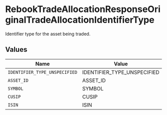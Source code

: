 # RebookTradeAllocationResponseOriginalTradeAllocationIdentifierType

Identifier type for the asset being traded.


## Values

| Name                          | Value                         |
| ----------------------------- | ----------------------------- |
| `IDENTIFIER_TYPE_UNSPECIFIED` | IDENTIFIER_TYPE_UNSPECIFIED   |
| `ASSET_ID`                    | ASSET_ID                      |
| `SYMBOL`                      | SYMBOL                        |
| `CUSIP`                       | CUSIP                         |
| `ISIN`                        | ISIN                          |